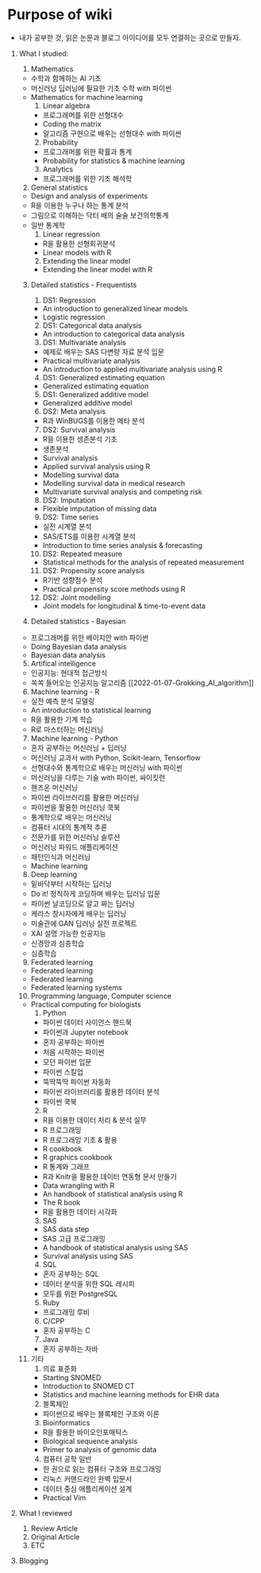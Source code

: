 # Purpose of wiki

* 내가 공부한 것, 읽은 논문과 블로그 아이디어를 모두 연결하는 곳으로 만들자.

1) What I studied:
    1) Mathematics
      - 수학과 함께하는 AI 기초
      - 머신러닝 딥러닝에 필요한 기초 수학 with 파이썬
      - Mathematics for machine learning
        1) Linear algebra
          - 프로그래머를 위한 선형대수
          - Coding the matrix
          - 알고리즘 구현으로 배우는 선형대수 with 파이썬
        2) Probability
          - 프로그래머를 위한 확률과 통계
          - Probability for statistics & machine learning
        3) Analytics
          - 프로그래머를 위한 기초 해석학

    2) General statistics
      - Design and analysis of experiments
      - R을 이용한 누구나 하는 통계 분석
      - 그림으로 이해하는 닥터 배의 술술 보건의학통계
      - 일반 통계학
        1) Linear regression
          - R을 활용한 선형회귀분석
          - Linear models with R
        2) Extending the linear model
          - Extending the linear model with R
    
    3) Detailed statistics - Frequentists
        1) DS1: Regression
          - An introduction to generalized linear models
          - Logistic regression
        2) DS1: Categorical data analysis
          - An introduction to categorical data analysis
        3) DS1: Multivariate analysis
          - 예제로 배우는 SAS 다변량 자료 분석 입문
          - Practical multivariate analysis
          - An introduction to applied multivariate analysis using R
        4) DS1: Generalized estimating equation
          - Generalized estimating equation
        5) DS1: Generalized additive model
          - Generalized additive model
        6) DS2: Meta analysis
          - R과 WinBUGS를 이용한 메타 분석
        7) DS2: Survival analysis
          - R을 이용한 생존분석 기초
          - 생존분석
          - Survival analysis
          - Applied survival analysis using R
          - Modelling survival data
          - Modelling survival data in medical research
          - Multivariate survival analysis and competing risk
        8) DS2: Imputation
          - Flexible imputation of missing data
        9) DS2: Time series
          - 실전 시계열 분석
          - SAS/ETS를 이용한 시계열 분석
          - Introduction to time series analysis & forecasting
        10) DS2: Repeated measure
          - Statistical methods for the analysis of repeated measurement
        11) DS2: Propensity score analysis
          - R기반 성향점수 분석
          - Practical propensity score methods using R
        12) DS2: Joint modelling
          - Joint models for longitudinal & time-to-event data
    
    4) Detailed statistics - Bayesian
      - 프로그래머를 위한 베이지안 with 파이썬
      - Doing Bayesian data analysis
      - Bayesian data analysis
    
    5) Artifical intelligence
      - 인공지능: 현대적 접근방식
      - 쏙쏙 들어오는 인공지능 알고리즘 [[2022-01-07-Grokking_AI_algorithm]]
    
    6) Machine learning - R
      - 실전 예측 분석 모델링
      - An introduction to statistical learning
      - R을 활용한 기계 학습
      - R로 마스터하는 머신러닝
    
    7) Machine learning - Python
      - 혼자 공부하는 머신러닝 + 딥러닝
      - 머신러닝 교과서 with Python, Scikit-learn, Tensorflow
      - 선형대수와 통계학으로 배우는 머신러닝 with 파이썬
      - 머신러닝을 다루는 기술 with 파이썬, 싸이킷런
      - 핸즈온 머신러닝
      - 파이썬 라이브러리를 활용한 머신러닝
      - 파이썬을 활용한 머신러닝 쿡북
      - 통계학으로 배우는 머신러닝
      - 컴퓨터 시대의 통계적 추론
      - 전문가를 위한 머신러닝 솔루션
      - 머신러닝 파워드 애플리케이션
      - 패턴인식과 머신러닝
      - Machine learning

    8) Deep learning
      - 밑바닥부터 시작하는 딥러닝
      - Do it! 정직하게 코딩하며 배우는 딥러닝 입문
      - 파이썬 날코딩으로 알고 짜는 딥러닝
      - 케라스 창시자에게 배우는 딥러닝
      - 미술관에 GAN 딥러닝 실전 프로젝트
      - XAI 설명 가능한 인공지능
      - 신경망과 심층학습
      - 심층학습

    9) Federated learning
      - Federated learning
      - Federated learning
      - Federated learning systems
    
    10) Programming language, Computer science
      - Practical computing for biologists
        1) Python
          - 파이썬 데이터 사이언스 핸드북
          - 파이썬과 Jupyter notebook
          - 혼자 공부하는 파이썬
          - 처음 시작하는 파이썬
          - 모던 파이썬 입문
          - 파이썬 스킬업
          - 뚝딱뚝딱 파이썬 자동화
          - 파이썬 라이브러리를 활용한 데이터 분석
          - 파이썬 쿡북
        2) R
          - R을 이용한 데이터 처리 & 분석 실무
          - R 프로그래밍
          - R 프로그래밍 기초 & 활용
          - R cookbook
          - R graphics cookbook
          - R 통계와 그래프
          - R과 Knitr을 활용한 데이터 연동형 문서 만들기
          - Data wrangling with R
          - An handbook of statistical analysis using R
          - The R book
          - R을 활용한 데이터 시각화
        3) SAS
          - SAS data step
          - SAS 고급 프로그래밍
          - A handbook of statistical analysis using SAS
          - Survival analysis using SAS
        4) SQL
          - 혼자 공부하는 SQL
          - 데이터 분석을 위한 SQL 레시피
          - 모두를 위한 PostgreSQL
        5) Ruby
          - 프로그래밍 루비
        6) C/CPP
          - 혼자 공부하는 C
        7) Java
          - 혼자 공부하는 자바

    11) 기타
        1) 의료 표준화
          - Starting SNOMED
          - Introduction to SNOMED CT
          - Statistics and machine learning methods for EHR data
        2) 블록체인
          - 파이썬으로 배우는 블록체인 구조와 이론
        3) Bioinformatics
          - R을 활용한 바이오인포매틱스
          - Biological sequence analysis
          - Primer to analysis of genomic data
        4) 컴퓨터 공학 일반
          - 한 권으로 읽는 컴퓨터 구조와 프로그래밍
          - 리눅스 커맨드라인 완벽 입문서
          - 데이터 중심 애플리케이션 설계
          - Practical Vim

2) What I reviewed
    1) Review Article
    2) Original Article
    3) ETC

3) Blogging
